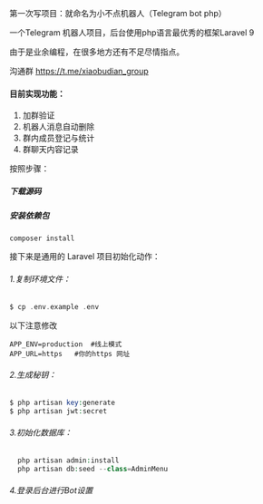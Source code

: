 第一次写项目：就命名为小不点机器人（Telegram bot php）

一个Telegram 机器人项目，后台使用php语言最优秀的框架Laravel 9

由于是业余编程，在很多地方还有不足尽情指点。

沟通群 https://t.me/xiaobudian_group

#### 目前实现功能：

1. 加群验证
2. 机器人消息自动删除
3. 群内成员登记与统计
4. 群聊天内容记录


按照步骤：
##### 下载源码
##### 安装依赖包

```php
composer install
```

接下来是通用的 Laravel 项目初始化动作：

###### 1.复制环境文件：

```php
$ cp .env.example .env
```

以下注意修改

```
APP_ENV=production  #线上模式
APP_URL=https   #你的https 网址

```

######  2.生成秘钥：

```php
$ php artisan key:generate
$ php artisan jwt:secret
```

###### 3.初始化数据库：

```php
  php artisan admin:install
  php artisan db:seed --class=AdminMenu
```

###### 4.登录后台进行Bot设置

